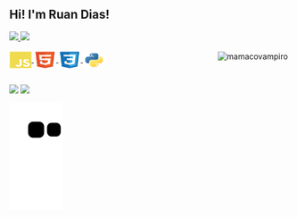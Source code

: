 ## Hi! I'm Ruan Dias! 

 <div>
  <a href="https://github.com/ruandiax">
  <img height="165em" src="https://github-readme-stats.vercel.app/api?username=ruandiax&show_icons=true&theme=dark&include_all_commits=true&count_private=true"/>
  <img height="165em" src="https://github-readme-stats.vercel.app/api/top-langs/?username=ruandiax&layout=compact&langs_count=7&theme=dark"/>
</div>
 
<div style="display: inline_block"><br>
 
  <img align="center" alt="Ruan-Js" height="30" width="40" src="https://raw.githubusercontent.com/devicons/devicon/master/icons/javascript/javascript-plain.svg">
  <img align="center" alt="Ruan-HTML" height="30" width="40" src="https://raw.githubusercontent.com/devicons/devicon/master/icons/html5/html5-original.svg">
  <img align="center" alt="Ruan-CSS" height="30" width="40" src="https://raw.githubusercontent.com/devicons/devicon/master/icons/css3/css3-original.svg">
  <img align="center" alt="Ruan-Python" height="30" width="40" src="https://raw.githubusercontent.com/devicons/devicon/master/icons/python/python-original.svg">
  <img align="right" alt="mamacovampiro" height="120" width="130" src="https://ruandiax.github.io/RD14X/avatar.jpg">
 
</div>
  
  ##
 
<div> 
  
  <a href = "https://ruandiax.github.io/RD14X/"><img src="https://img.shields.io/badge/-Portfolio-%23333?style=for-the-badge&logo=bankofamerica&logoColor=white" target="_blank"></a>
  <a href="https://www.linkedin.com/in/ruandiax" target="_blank"><img src="https://img.shields.io/badge/-LinkedIn-%230077B5?style=for-the-badge&logo=linkedin&logoColor=white" target="_blank"></a> 
 
  ![Snake animation](https://github.com/rafaballerini/rafaballerini/blob/output/github-contribution-grid-snake.svg)
 
</div>
